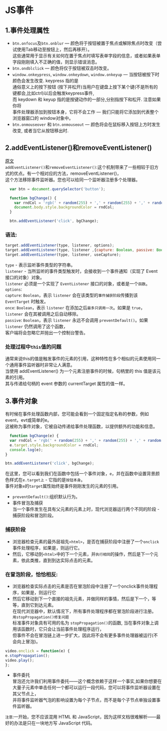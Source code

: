 # JS事件
## 1.事件处理属性
* `btn.onfocus`及`btn.onblur` — 颜色将于按钮被置于焦点或解除焦点时改变（尝试使用Tab移动至按钮上，然后再移开）。<br>
  这些通常用于显示有关如何在置于焦点时填写表单字段的信息，或者如果表单字段刚刚填入不正确的值，则显示错误消息。<br>
* `btn.ondblclick` — 颜色将仅于按钮被双击时改变。<br>
* `window.onkeypress`, `window.onkeydown`, `window.onkeyup` — 当按钮被按下时颜色会发生改变. keypress 指的是<br>
  通俗意义上的按下按钮 (按下并松开)当用户在键盘上按下某个键(不是所有的键都会,比如ctrl)以后会触发keypress事件,<br>
  而 keydown 和 keyup 指的是按键动作的一部分,分别指按下和松开. 注意如果你将<br>
  事件处理器添加到按钮本身，它将不会工作 — 我们只能将它添加到代表整个浏览器窗口的 window对象中。<br>
* `btn.onmouseover` 和 `btn.onmouseout` — 颜色将会在鼠标移入按钮上方时发生改变, 或者当它从按钮移出时.<br>

## 2.addEventListener()和removeEventListener()
  [原文](https://developer.mozilla.org/zh-CN/docs/Web/API/EventTarget/addEventListener)<br>
  `addEventListener()`和`removeEventListener()`:这个机制带来了一些相较于旧方式的优点。有一个相对应的方法，removeEventListener()，<br>
  这个方法移除事件监听器。您也可以给同一个监听器注册多个处理器。
```javascript
  var btn = document.querySelector('button');

  function bgChange() {
    var rndCol = 'rgb(' + random(255) + ',' + random(255) + ',' + random(255) + ')';
    document.body.style.backgroundColor = rndCol;
  }   

  btn.addEventListener('click', bgChange);
```
### 语法:
  ```javascript
  target.addEventListener(type, listener, options);
  target.addEventListener(type, listener ,{capture: Boolean, passive: Boolean, once: Boolean});
  target.addEventListener(type, listener, useCapture);
  ```
  `type` - 表示监听事件类型的字符串。<br>
  `listener` - 当所监听的事件类型触发时，会接收到一个事件通知（实现了 Event 接口的对象）对象。<br>
  `listener` 必须是一个实现了 `EventListener` 接口的对象，或者是一个`函数`。<br>
  `options`:<br>
  `capture`:  `Boolean`，表示 `listener` 会在该类型的`事件捕获阶段`传播到该 `EventTarget` 时触发。<br>
  `once`:  `Boolean`，表示 `listener` 在添加之后`最多只调用一次`。如果是 `true`， `listener` 会在其被调用之后自动移除。<br>
  `passive`: `Boolean`，表示 `listener` 永远不会调用 `preventDefault()`。如果 `listener` 仍然调用了这个函数，<br>
  客户端将会忽略它并抛出一个控制台警告。
  
### 处理过程中`this`值的问题
  通常来说this的值是触发事件的元素的引用，这种特性在多个相似的元素使用同一个通用事件监听器时非常让人满意。<br>
  当使用 addEventListener() 为一个元素注册事件的时候，句柄里的 this 值是该元素的引用。<br>
  其与传递给句柄的 event 参数的 currentTarget 属性的值一样。
  
## 3.事件对象
  有时候在事件处理函数内部，您可能会看到一个固定指定名称的参数，例如event，evt或简单的e。<br>
  这被称为事件对象，它被自动传递给事件处理函数，以提供额外的功能和信息。
```javascript
  function bgChange(e) {
  var rndCol = 'rgb(' + random(255) + ',' + random(255) + ',' + random(255) + ')';
  e.target.style.backgroundColor = rndCol;
  console.log(e);
}  

btn.addEventListener('click', bgChange);
```
在这里，您可以看到我们在函数中包括一个事件对象，`e`，并在函数中设置背景颜色样式在`e.target上` - 它指的是`按钮本身`。<br>
事件对象` e `的`target`属性始终是事件刚刚发生的元素的引用。
  * `preventDefault()`:组织默认行为。
  * 事件冒泡及捕获<br>
  当一个事件发生在具有父元素的元素上时，现代浏览器运行两个不同的阶段 - 捕获阶段和冒泡阶段。
### 捕获阶段
  * 浏览器检查元素的最外层祖先`<html>`，是否在捕获阶段中注册了一个`onclick`事件处理程序，如果是，则运行它。<br>
  * 然后，它移动到`<html>`中的下一个元素，并`执行相同`的操作，然后是下一个元素，依此类推，直到到达实际点击的元素。
### 在冒泡阶段，恰恰相反:
  * 浏览器检查实际点击的元素是否在冒泡阶段中注册了一个onclick事件处理程序，如果是，则运行它<br>
  * 然后它移动到下一个直接的祖先元素，并做同样的事情，然后是下一个，等等，直到它到达<html>元素。<br>
  在现代浏览器中，默认情况下，所有事件处理程序都在冒泡阶段进行注册。<br>
  `用stopPropagation()修复问题`<br>
  标准事件对象具有可用的名为 `stopPropagation()`的函数, 当在事件对象上调用该函数时，它只会让当前事件处理程序运行，<br>
  但事件不会在冒泡链上进一步扩大，因此将不会有更多事件处理器被运行(不会向上冒泡)。<br>
  ```javascript
  video.onclick = function(e) {
  e.stopPropagation();
  video.play();
  };
  ```
  * 事件委托<br>
  冒泡还允许我们利用事件委托——这个概念依赖于这样一个事实,如果你想要在大量子元素中单击任何一个都可以运行一段代码，您可以将事件监听器设置在其父节点上，<br>
  并将事件监听器气泡的影响设置为每个子节点，而不是每个子节点单独设置事件监听器。
  

`注意`:一开始，您不应该混用 HTML 和 JavaScript，因为这样文档很难解析——最好的办法是只在一块地方写 JavaScript 代码。
